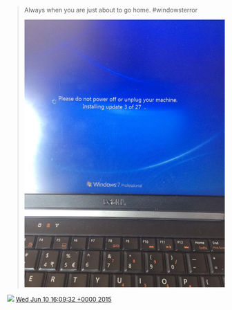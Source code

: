 > Always when you are just about to go home\. \#windowsterror 
> 
> ![](../../media/608667321595355136-CHJrscfUwAAHIKN.jpg)

<img src="../../media/tweet.ico" width="12" /> [Wed Jun 10 16:09:32 +0000 2015](https://twitter.com/DromerDenker/status/608667321595355136)
